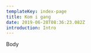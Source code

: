 ```yaml
---
templateKey: index-page
title: Kom i gang
date: 2019-06-28T08:36:23.082Z
introduction: Intro
---
```

Body
